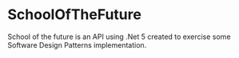 # SchoolOfTheFuture
School of the future is an API using .Net 5 created to exercise some Software Design Patterns implementation.

